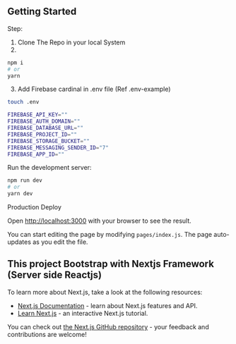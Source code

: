 ## Getting Started

Step:

1. Clone The Repo in your local System
2.
```bash
npm i
# or
yarn
```
3. Add Firebase cardinal in .env file (Ref .env-example)
```bash
touch .env
``` 

```bash
FIREBASE_API_KEY=""
FIREBASE_AUTH_DOMAIN=""
FIREBASE_DATABASE_URL=""
FIREBASE_PROJECT_ID=""
FIREBASE_STORAGE_BUCKET=""
FIREBASE_MESSAGING_SENDER_ID="7"
FIREBASE_APP_ID=""
```

Run the development server:

```bash
npm run dev
# or
yarn dev
```

Production Deploy

Open [http://localhost:3000](http://localhost:3000) with your browser to see the result.


You can start editing the page by modifying `pages/index.js`. The page auto-updates as you edit the file.

## This project Bootstrap with Nextjs Framework (Server side Reactjs)


To learn more about Next.js, take a look at the following resources:

- [Next.js Documentation](https://nextjs.org/docs) - learn about Next.js features and API.
- [Learn Next.js](https://nextjs.org/learn) - an interactive Next.js tutorial.

You can check out [the Next.js GitHub repository](https://github.com/vercel/next.js/) - your feedback and contributions are welcome!
